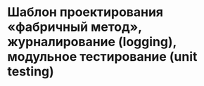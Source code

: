 # Шаблон проектирования «фабричный метод», журналирование (logging), модульное тестирование (unit testing)

